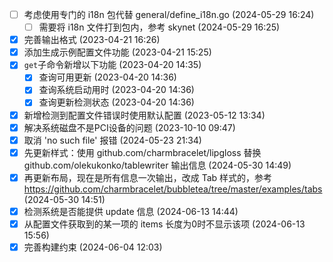   - [ ] 考虑使用专门的 i18n 包代替 general/define_i18n.go (2024-05-29 16:24)
    - [ ] 需要将 i18n 文件打到包内，参考 skynet (2024-05-29 16:25)
  - [X] 完善输出格式 (2023-04-21 16:26)
  - [X] 添加生成示例配置文件功能 (2023-04-21 15:25)
  - [X] `get`子命令新增以下功能 (2023-04-20 14:35)
    - [X] 查询可用更新 (2023-04-20 14:36)
    - [X] 查询系统启动用时 (2023-04-20 14:36)
    - [X] 查询更新检测状态 (2023-04-20 14:36)
  - [X] 新增检测到配置文件错误时使用默认配置 (2023-05-12 13:34)
  - [X] 解决系统磁盘不是PCI设备的问题 (2023-10-10 09:47)
  - [X] 取消 'no such file' 报错 (2024-05-23 21:34)
  - [X] 先更新样式：使用 github.com/charmbracelet/lipgloss 替换 github.com/olekukonko/tablewriter 输出信息 (2024-05-30 14:49)
  - [X] 再更新布局，现在是所有信息一次输出，改成 Tab 样式的，参考 https://github.com/charmbracelet/bubbletea/tree/master/examples/tabs (2024-05-30 14:51)
  - [X] 检测系统是否能提供 update 信息 (2024-06-13 14:44)
  - [X] 从配置文件获取到的某一项的 items 长度为0时不显示该项 (2024-06-13 15:56)
  - [X] 完善构建约束 (2024-06-04 12:03)
